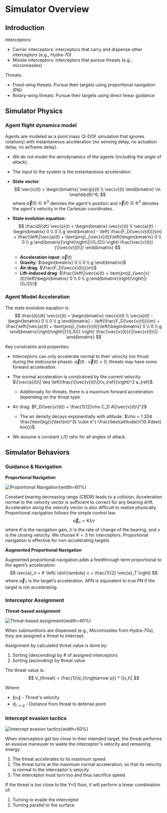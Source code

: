 # Simulator Overview

## Introduction

Interceptors:
- Carrier interceptors: interceptors that carry and dispense other interceptors (e.g., Hydra-70)
- Missile interceptors: interceptors that pursue threats (e.g., micromissiles)

Threats:
- Fixed-wing threats: Pursue their targets using proportional navigation (PN)
- Rotary-wing threats: Pursue their targets using direct linear guidance

## Simulator Physics

### Agent flight dynamics model

Agents are modeled as a point mass (3-DOF simulation that ignores rotations) with instantaneous acceleration (no sensing delay, no actuation delay, no airframe delay).
- We do not model the aerodynamics of the agents (including the angle of attack).
- The input to the system is the instantaneous acceleration.

- **State vector**:
  $$
  \vec{x}(t) = \begin{bmatrix} \vec{p}(t) \\ \vec{v}(t) \end{bmatrix} \in \mathbb{R}^6,
  $$
  where $\vec{p}(t) \in \mathbb{R}^3$ denotes the agent's position and $\vec{v}(t) \in \mathbb{R}^3$ denotes the agent's velocity in the Cartesian coordinates.

- **State evolution equation**:
  $$
  \frac{d}{dt} \vec{x}(t) =
  \begin{bmatrix}
  \vec{v}(t) \\
  \vec{a}(t) - \begin{bmatrix} 0 \\ 0 \\ g \end{bmatrix} - \left( \frac{F_D(\vec{v}(t))}{m} + \frac{\left\|\vec{a}(t) + \text{proj}_{\vec{v}(t)}\left(\begin{bmatrix} 0 \\ 0 \\ g \end{bmatrix}\right)\right\|}{(L/D)} \right) \frac{\vec{v}(t)}{\|\vec{v}(t)\|}
  \end{bmatrix}
  $$

  - **Acceleration input**: $\vec{a}(t)$
  - **Gravity**: $\begin{bmatrix} 0 \\ 0 \\ g \end{bmatrix}$
  - **Air drag**: $\frac{F_D(\vec{v}(t))}{m}$
  - **Lift-induced drag**: $\frac{\left\|\vec{a}(t) + \text{proj}_{\vec{v}(t)}\left(\begin{bmatrix} 0 \\ 0 \\ g \end{bmatrix}\right)\right\|}{(L/D)}$

### Agent Model Acceleration

The state evolution equation is:
$$
\frac{d}{dt} \vec{x}(t) = \begin{bmatrix}
\vec{v}(t) \\
\vec{a}(t) - \begin{bmatrix} 0 \\ 0 \\ g \end{bmatrix} - \left(\frac{F_D(\vec{v}(t))}{m} + \frac{\left\|\vec{a}(t) + \text{proj}_{\vec{v}(t)}\left(\begin{bmatrix} 0 \\ 0 \\ g \end{bmatrix}\right)\right\|}{(L/D)} \right) \frac{\vec{v}(t)}{\|\vec{v}(t)\|}
\end{bmatrix}
$$

Key constraints and properties:

- Interceptors can only accelerate normal to their velocity (no thrust during the midcourse phase): $\vec{a}(t) \cdot \vec{v}(t) = 0$; threats may have some forward acceleration.

- The normal acceleration is constrained by the current velocity: $\|\vec{a}(t)\| \leq \left(\frac{\|\vec{v}(t)\|}{v_{ref}}\right)^2 a_{ref}$.
  - Additionally for threats, there is a maximum forward acceleration depending on the threat type.

- Air drag: $F_D(\vec{v}(t)) = \frac{1}{2}\rho C_D A\|\vec{v}(t)\|^2$
  - The air density decays exponentially with altitude: $\rho = 1.204 \frac{\text{kg}}{\text{m}^3} \cdot e^{-\frac{\text{altitude}}{10.4\text{ km}}}$.

- We assume a constant L/D ratio for all angles of attack.

## Simulator Behaviors


### Guidance & Navigation

**Proportional Navigation**

![Proportional Navigation](./images/proportional_navigation.png){width=60%}

Constant bearing decreasing range (CBDR) leads to a collision. Acceleration normal to the velocity vector is sufficient to correct for any bearing drift.
Acceleration along the velocity vector is also difficult to realize physically.
Proportional navigation follows the simple control law:
$$ \vec{a}_n = K \dot{\lambda} v $$
where $K$ is the navigation gain, $\dot{\lambda}$ is the rate of change of the bearing, and $v$ is the closing velocity.
We choose $K = 3$ for interceptors.
Proportional navigation is effective for non-accelerating targets.


**Augmented Proportional Navigation**

Augmented proportional navigation adds a feedthrough term proportional to the agent’s acceleration:
$$ \vec{a}_n = K \left( \dot{\lambda} v + \frac{1}{2} \vec{a}_T \right) $$
where $\vec{a}_T$ is the target’s acceleration.
APN is equivalent to true PN if the target is not accelerating.

### Interceptor Assignment

**Threat-based assignment**

![Threat-based assignment](./images/threat_based_assignment.png){width=40%}

When submunitions are dispensed (e.g., Micromissiles from Hydra-70s), they are assigned a threat to intercept.

Assignment by calculated threat value is done by:
1. Sorting (descending) by # of assigned interceptors
2. Sorting (ascending) by threat value

The threat value is:
$$
V_{threat} = \frac{1}{d_{t\rightarrow p}} * \|v_t\|
$$

Where:
- $\|v_t\|$ - Threat's velocity
- $d_{t\rightarrow p}$ - Distance from threat to defense point

### Intercept evasion tactics

![Intercept evasion tactics](./images/intercept_evasion.png){width=60%}

When interceptors get too close to their intended target, the threat performs an evasive maneuver to waste the interceptor's velocity and remaining energy:

1. The threat accelerates to its maximum speed
2. The threat turns at the maximum normal acceleration, so that its velocity is normal to the interceptor's velocity
3. The interceptor must turn too and thus sacrifice speed

If the threat is too close to the Y=0 floor, it will perform a linear combination of:
1. Turning to evade the interceptor
2. Turning parallel to the surface
